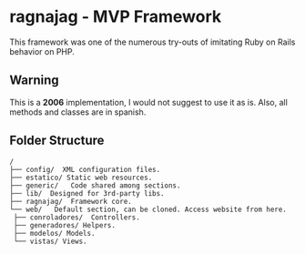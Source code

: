 # ragnajag - MVP Framework
This framework was one of the numerous try-outs of imitating Ruby on Rails behavior on PHP.

## Warning
This is a **2006** implementation, I would not suggest to use it as is. Also, all methods and classes are in spanish.

## Folder Structure
```
/
├── config/  XML configuration files.
├── estatico/ Static web resources.
├── generic/   Code shared among sections.
├── lib/  Designed for 3rd-party libs.
├── ragnajag/  Framework core.
└── web/   Default section, can be cloned. Access website from here.
 ├── conroladores/  Controllers.
 ├── generadores/ Helpers.
 ├── modelos/ Models.
 └── vistas/ Views.
```
